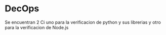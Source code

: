 # DecOps

Se encuentran 2 Ci uno para la verificacion de python y sus librerias  y otro para la verificacion de Node.js
